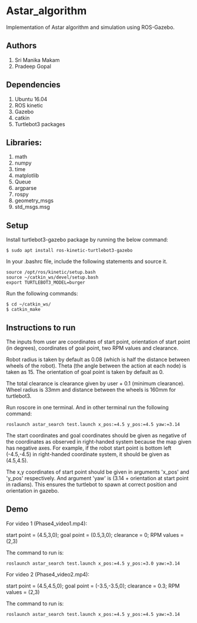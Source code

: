 # Astar_algorithm

Implementation of Astar algorithm and simulation using ROS-Gazebo.

## Authors

 1. Sri Manika Makam
 2. Pradeep Gopal

## Dependencies

1. Ubuntu 16.04
2. ROS kinetic
3. Gazebo 
4. catkin
5. Turtlebot3 packages

## Libraries:

1. math
2. numpy
3. time
4. matplotlib
5. Queue
6. argparse
7. rospy
8. geometry_msgs
9. std_msgs.msg

## Setup

Install turtlebot3-gazebo package by running the below command:

```
$ sudo apt install ros-kinetic-turtlebot3-gazebo
```

In your .bashrc file, include the following statements and source it.

```
source /opt/ros/kinetic/setup.bash
source ~/catkin_ws/devel/setup.bash
export TURTLEBOT3_MODEL=burger
```

Run the following commands:

```
$ cd ~/catkin_ws/
$ catkin_make
```

## Instructions to run

The inputs from user are coordinates of start point, orientation of start point (in degrees), coordinates of goal point, two RPM values and clearance. 

Robot radius is taken by default as 0.08 (which is half the distance between wheels of the robot). Theta (the angle between the action at each node) is taken as 15. The orientation of goal point is taken by default as 0. 

The total clearance is clearance given by user + 0.1 (minimum clearance).
Wheel radius is 33mm and distance between the wheels is 160mm for turtlebot3. 

Run roscore in one terminal. And in other terminal run the following command:

```
roslaunch astar_search test.launch x_pos:=4.5 y_pos:=4.5 yaw:=3.14
```
The start coordinates and goal coordinates should be given as negative of the coordinates as observed in right-handed system because the map given has negative axes. For example, if the robot start point is bottom left (-4.5,-4.5) in right-handed coordinate system, it should be given as (4.5,4.5). 

The x,y coordinates of start point should be given in arguments 'x_pos' and 'y_pos' respectively. And argument 'yaw' is (3.14 + orientation at start point in radians). This ensures the turtlebot to spawn at correct position and orientation in gazebo. 

## Demo

For video 1 (Phase4_video1.mp4):

start point = (4.5,3,0);
goal point = (0.5,3,0);
clearance = 0;
RPM values = (2,3)

The command to run is:
```
roslaunch astar_search test.launch x_pos:=4.5 y_pos:=3.0 yaw:=3.14
```

For video 2 (Phase4_video2.mp4):

start point = (4.5,4.5,0);
goal point = (-3.5,-3.5,0);
clearance = 0.3;
RPM values = (2,3)

The command to run is:
```
roslaunch astar_search test.launch x_pos:=4.5 y_pos:=4.5 yaw:=3.14
```

